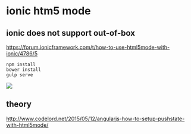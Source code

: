 # ionic htm5 mode

## ionic does not support out-of-box

https://forum.ionicframework.com/t/how-to-use-html5mode-with-ionic/4786/5

```
npm install
bower install
gulp serve
```

![](https://github.com/rockq-org/ionic-html5mode/blob/master/docs/1.png)

## theory

http://www.codelord.net/2015/05/12/angularjs-how-to-setup-pushstate-with-html5mode/